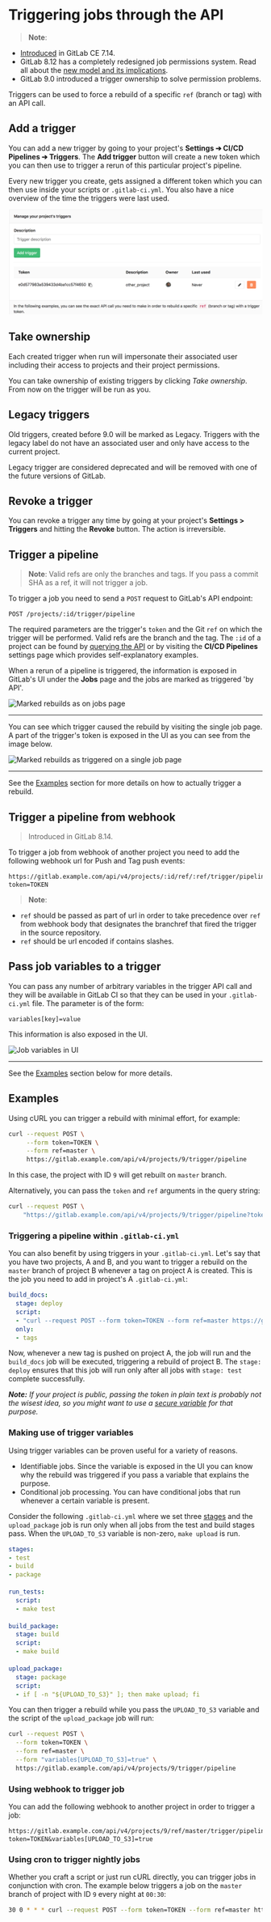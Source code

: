 # Triggering jobs through the API

> **Note**:
- [Introduced][ci-229] in GitLab CE 7.14.
- GitLab 8.12 has a completely redesigned job permissions system. Read all
  about the [new model and its implications](../../user/project/new_ci_build_permissions_model.md#job-triggers).
- GitLab 9.0 introduced a trigger ownership to solve permission problems.

Triggers can be used to force a rebuild of a specific `ref` (branch or tag)
with an API call.

## Add a trigger

You can add a new trigger by going to your project's
**Settings ➔ CI/CD Pipelines ➔ Triggers**. The **Add trigger** button will
create a new token which you can then use to trigger a rerun of this
particular project's pipeline.

Every new trigger you create, gets assigned a different token which you can
then use inside your scripts or `.gitlab-ci.yml`. You also have a nice
overview of the time the triggers were last used.

![Triggers page overview](img/triggers_page.png)

## Take ownership

Each created trigger when run will impersonate their associated user including
their access to projects and their project permissions.

You can take ownership of existing triggers by clicking *Take ownership*.
From now on the trigger will be run as you.

## Legacy triggers

Old triggers, created before 9.0 will be marked as Legacy. Triggers with
the legacy label do not have an associated user and only have access
to the current project.

Legacy trigger are considered deprecated and will be removed
with one of the future versions of GitLab.

## Revoke a trigger

You can revoke a trigger any time by going at your project's
**Settings > Triggers** and hitting the **Revoke** button. The action is
irreversible.

## Trigger a pipeline

> **Note**:
Valid refs are only the branches and tags. If you pass a commit SHA as a ref,
it will not trigger a job.

To trigger a job you need to send a `POST` request to GitLab's API endpoint:

```
POST /projects/:id/trigger/pipeline
```

The required parameters are the trigger's `token` and the Git `ref` on which
the trigger will be performed. Valid refs are the branch and the tag. The `:id`
of a project can be found by [querying the API](../../api/projects.md)
or by visiting the **CI/CD Pipelines** settings page which provides
self-explanatory examples.

When a rerun of a pipeline is triggered, the information is exposed in GitLab's
UI under the **Jobs** page and the jobs are marked as triggered 'by API'.

![Marked rebuilds as  on jobs page](img/builds_page.png)

---

You can see which trigger caused the rebuild by visiting the single job page.
A part of the trigger's token is exposed in the UI as you can see from the image
below.

![Marked rebuilds as triggered on a single job page](img/trigger_single_build.png)

---

See the [Examples](#examples) section for more details on how to actually
trigger a rebuild.

## Trigger a pipeline from webhook

> Introduced in GitLab 8.14.

To trigger a job from webhook of another project you need to add the following
webhook url for Push and Tag push events:

```
https://gitlab.example.com/api/v4/projects/:id/ref/:ref/trigger/pipeline?token=TOKEN
```

> **Note**:
- `ref` should be passed as part of url in order to take precedence over `ref`
  from webhook body that designates the branchref that fired the trigger in the source repository.
- `ref` should be url encoded if contains slashes.

## Pass job variables to a trigger

You can pass any number of arbitrary variables in the trigger API call and they
will be available in GitLab CI so that they can be used in your `.gitlab-ci.yml`
file. The parameter is of the form:

```
variables[key]=value
```

This information is also exposed in the UI.

![Job variables in UI](img/trigger_variables.png)

---

See the [Examples](#examples) section below for more details.

## Examples

Using cURL you can trigger a rebuild with minimal effort, for example:

```bash
curl --request POST \
     --form token=TOKEN \
     --form ref=master \
     https://gitlab.example.com/api/v4/projects/9/trigger/pipeline
```

In this case, the project with ID `9` will get rebuilt on `master` branch.

Alternatively, you can pass the `token` and `ref` arguments in the query string:

```bash
curl --request POST \
    "https://gitlab.example.com/api/v4/projects/9/trigger/pipeline?token=TOKEN&ref=master"
```

### Triggering a pipeline within `.gitlab-ci.yml`

You can also benefit by using triggers in your `.gitlab-ci.yml`. Let's say that
you have two projects, A and B, and you want to trigger a rebuild on the `master`
branch of project B whenever a tag on project A is created. This is the job you
need to add in project's A `.gitlab-ci.yml`:

```yaml
build_docs:
  stage: deploy
  script:
  - "curl --request POST --form token=TOKEN --form ref=master https://gitlab.example.com/api/v4/projects/9/trigger/pipeline"
  only:
  - tags
```

Now, whenever a new tag is pushed on project A, the job will run and the
`build_docs` job will be executed, triggering a rebuild of project B. The
`stage: deploy` ensures that this job will run only after all jobs with
`stage: test` complete successfully.

_**Note:** If your project is public, passing the token in plain text is
probably not the wisest idea, so you might want to use a
[secure variable](../variables/README.md#user-defined-variables-secure-variables)
for that purpose._

### Making use of trigger variables

Using trigger variables can be proven useful for a variety of reasons.

* Identifiable jobs. Since the variable is exposed in the UI you can know
  why the rebuild was triggered if you pass a variable that explains the
  purpose.
* Conditional job processing. You can have conditional jobs that run whenever
  a certain variable is present.

Consider the following `.gitlab-ci.yml` where we set three
[stages](../yaml/README.md#stages) and the `upload_package` job is run only
when all jobs from the test and build stages pass. When the `UPLOAD_TO_S3`
variable is non-zero, `make upload` is run.

```yaml
stages:
- test
- build
- package

run_tests:
  script:
  - make test

build_package:
  stage: build
  script:
  - make build

upload_package:
  stage: package
  script:
  - if [ -n "${UPLOAD_TO_S3}" ]; then make upload; fi
```

You can then trigger a rebuild while you pass the `UPLOAD_TO_S3` variable
and the script of the `upload_package` job will run:

```bash
curl --request POST \
  --form token=TOKEN \
  --form ref=master \
  --form "variables[UPLOAD_TO_S3]=true" \
  https://gitlab.example.com/api/v4/projects/9/trigger/pipeline
```

### Using webhook to trigger job

You can add the following webhook to another project in order to trigger a job:

```
https://gitlab.example.com/api/v4/projects/9/ref/master/trigger/pipeline?token=TOKEN&variables[UPLOAD_TO_S3]=true
```

### Using cron to trigger nightly jobs

Whether you craft a script or just run cURL directly, you can trigger jobs
in conjunction with cron. The example below triggers a job on the `master`
branch of project with ID `9` every night at `00:30`:

```bash
30 0 * * * curl --request POST --form token=TOKEN --form ref=master https://gitlab.example.com/api/v4/projects/9/trigger/pipeline
```

[ci-229]: https://gitlab.com/gitlab-org/gitlab-ci/merge_requests/229
